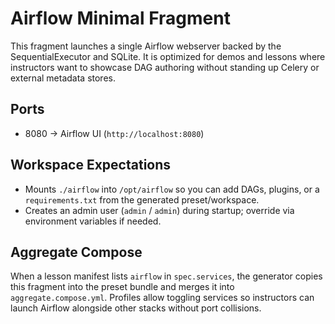 # Airflow Minimal Fragment

This fragment launches a single Airflow webserver backed by the SequentialExecutor and SQLite. It is optimized for demos and lessons where instructors want to showcase DAG authoring without standing up Celery or external metadata stores.

## Ports

- 8080 → Airflow UI (`http://localhost:8080`)

## Workspace Expectations

- Mounts `./airflow` into `/opt/airflow` so you can add DAGs, plugins, or a `requirements.txt` from the generated preset/workspace.
- Creates an admin user (`admin` / `admin`) during startup; override via environment variables if needed.

## Aggregate Compose

When a lesson manifest lists `airflow` in `spec.services`, the generator copies this fragment into the preset bundle and merges it into `aggregate.compose.yml`. Profiles allow toggling services so instructors can launch Airflow alongside other stacks without port collisions.

